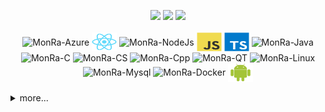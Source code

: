 <!--Hello
<h2><img src="https://emojis.slackmojis.com/emojis/images/1531849430/4246/blob-sunglasses.gif?1531849430" width="30"/> Hi 👋 , I'm MonRá! <img src="https://media.giphy.com/media/12oufCB0MyZ1Go/giphy.gif" width="50"></h2>
-->

<div>
  </p>
  <div align="center">
   <a href="https://www.facebook.com/ramon.chaib" target="_blank"><img src="https://img.shields.io/badge/-Facebook-%230077B5?style=for-the-badge&logo=facebook&logoColor=white" target="_blank"></a> 
  <a href="https://www.instagram.com/monrapps/" target="_blank"><img src="https://img.shields.io/badge/-Instagram-%23E4405F?style=for-the-badge&logo=instagram&logoColor=white" target="_blank"></a>
  <a href="https://www.linkedin.com/in/ramon-chaib-27007635/" target="_blank"><img src="https://img.shields.io/badge/-LinkedIn-%230077B5?style=for-the-badge&logo=linkedin&logoColor=white" target="_blank"></a>   
</div>
  
 <div style="display: inline_block" align="center"><br>
  <img align="center" alt="MonRa-Azure" height="30" width="40" src="https://cdn.jsdelivr.net/gh/devicons/devicon/icons/azure/azure-original.svg">
  <img align="center" alt="MonRa-React" height="30" width="40" src="https://raw.githubusercontent.com/devicons/devicon/master/icons/react/react-original.svg">
  <img align="center" alt="MonRa-NodeJs" height="30" width="40" src="https://cdn.jsdelivr.net/gh/devicons/devicon/icons/nodejs/nodejs-original.svg">
  <img align="center" alt="MonRa-Js" height="30" width="40" src="https://raw.githubusercontent.com/devicons/devicon/master/icons/javascript/javascript-original.svg">     <img align="center" alt="MonRa-Ts" height="30" width="40" src="https://raw.githubusercontent.com/devicons/devicon/master/icons/typescript/typescript-original.svg">
  <img align="center" alt="MonRa-Java" height="30" width="40" src="https://cdn.jsdelivr.net/gh/devicons/devicon/icons/java/java-original.svg">
  <img align="center" alt="MonRa-C" height="30" width="40" src="https://cdn.jsdelivr.net/gh/devicons/devicon/icons/c/c-original.svg">
  <img align="center" alt="MonRa-CS" height="30" width="40" src="https://cdn.jsdelivr.net/gh/devicons/devicon/icons/csharp/csharp-original.svg">
  <img align="center" alt="MonRa-Cpp" height="30" width="40" src="https://cdn.jsdelivr.net/gh/devicons/devicon/icons/cplusplus/cplusplus-original.svg">
  <img align="center" alt="MonRa-QT" height="30" width="40" src="https://cdn.jsdelivr.net/gh/devicons/devicon/icons/qt/qt-original.svg">
  <img align="center" alt="MonRa-Linux" height="30" width="40" src="https://cdn.jsdelivr.net/gh/devicons/devicon/icons/linux/linux-original.svg">
  <img align="center" alt="MonRa-Mysql" height="30" width="40" src="https://cdn.jsdelivr.net/gh/devicons/devicon/icons/mysql/mysql-original.svg">
  <img align="center" alt="MonRa-Docker" height="30" width="40" src="https://cdn.jsdelivr.net/gh/devicons/devicon/icons/docker/docker-original.svg">  
  <img align="center" alt="MonRa-Android" height="30" width="40" src="https://github.com/devicons/devicon/blob/master/icons/android/android-original.svg">
  
</div>
</a>

</br>
<!--
[![github activity graph](https://activity-graph.herokuapp.com/graph?username=monrapps&theme=chartreuse-dark)](https://github.com/monrapps/)
-->
<div>
<details>
      <summary>more...</summary>
      
<!--
### <img src="https://media.giphy.com/media/VgCDAzcKvsR6OM0uWg/giphy.gif" width="50"> A little more about me...  

```javascript
const monra = {
    pronouns: "He" | "Him",
    code: ["any"],
    askMeAbout: ["any"],
    technologies: {
        backEnd: {
            js: ["any"],
        },
        mobileApp: {
            native: ["Android Development"]
        },
        devOps: ["AWS", "Docker🐳", "Route53", "Nginx"],
        databases: ["mongo", "MySql", "sqlite"],
        misc: ["Firebase", "Socket.IO", "selenium", "open-cv", "php", "SuiteApp"]
    },
    architecture: ["Serverless Architecture", "Progressive web applications", "Single page applications"],
    currentFocus: "Building Robots to ease opertations",
    funFact: "There are two ways to write error-free programs; only the third one works"
};
```
-->

---
<!--START_SECTION:waka-->
![Code Time](http://img.shields.io/badge/Code%20Time-457%20hrs%2044%20mins-blue)

![Profile Views](http://img.shields.io/badge/Profile%20Views-0-blue)

![Lines of code](https://img.shields.io/badge/From%20Hello%20World%20I%27ve%20Written-3.0%20million%20lines%20of%20code-blue)

**🐱 My GitHub Data** 

> 📦 33.6 kB Used in GitHub's Storage 
 > 
> 🏆 426 Contributions in the Year 2024
 > 
> 🚫 Not Opted to Hire
 > 
> 📜 24 Public Repositories 
 > 
> 🔑 16 Private Repositories 
 > 
**I'm an Early 🐤** 

```text
🌞 Morning                7207 commits        █████████░░░░░░░░░░░░░░░░   35.15 % 
🌆 Daytime                9286 commits        ███████████░░░░░░░░░░░░░░   45.30 % 
🌃 Evening                3304 commits        ████░░░░░░░░░░░░░░░░░░░░░   16.12 % 
🌙 Night                  704 commits         █░░░░░░░░░░░░░░░░░░░░░░░░   03.43 % 
```
📅 **I'm Most Productive on Thursday** 

```text
Monday                   3817 commits        █████░░░░░░░░░░░░░░░░░░░░   18.62 % 
Tuesday                  3815 commits        █████░░░░░░░░░░░░░░░░░░░░   18.61 % 
Wednesday                3878 commits        █████░░░░░░░░░░░░░░░░░░░░   18.92 % 
Thursday                 4324 commits        █████░░░░░░░░░░░░░░░░░░░░   21.09 % 
Friday                   2732 commits        ███░░░░░░░░░░░░░░░░░░░░░░   13.33 % 
Saturday                 1157 commits        █░░░░░░░░░░░░░░░░░░░░░░░░   05.64 % 
Sunday                   778 commits         █░░░░░░░░░░░░░░░░░░░░░░░░   03.79 % 
```


📊 **This Week I Spent My Time On** 

```text
🕑︎ Time Zone: America/Sao_Paulo

💬 Programming Languages: 
TypeScript               7 hrs 36 mins       ███████████░░░░░░░░░░░░░░   45.70 % 
Bash                     3 hrs               █████░░░░░░░░░░░░░░░░░░░░   18.02 % 
Nginx                    2 hrs 11 mins       ███░░░░░░░░░░░░░░░░░░░░░░   13.16 % 
Markdown                 1 hr 51 mins        ███░░░░░░░░░░░░░░░░░░░░░░   11.21 % 
YAML                     1 hr 33 mins        ██░░░░░░░░░░░░░░░░░░░░░░░   09.38 % 

🔥 Editors: 
VS Code                  16 hrs 39 mins      █████████████████████████   100.00 % 

🐱‍💻 Projects: 
wlm-backend              8 hrs 15 mins       ████████████░░░░░░░░░░░░░   49.61 % 
wlm-infra                5 hrs 10 mins       ████████░░░░░░░░░░░░░░░░░   31.12 % 
Markdown                 1 hr 52 mins        ███░░░░░░░░░░░░░░░░░░░░░░   11.21 % 
wlm-frontend             1 hr 20 mins        ██░░░░░░░░░░░░░░░░░░░░░░░   08.07 % 

💻 Operating System: 
Linux                    14 hrs 47 mins      ██████████████████████░░░   88.79 % 
Windows                  1 hr 52 mins        ███░░░░░░░░░░░░░░░░░░░░░░   11.21 % 
```

**I Mostly Code in C++** 

```text
C++                      8 repos             ████░░░░░░░░░░░░░░░░░░░░░   16.67 % 
C                        8 repos             ████░░░░░░░░░░░░░░░░░░░░░   16.67 % 
TypeScript               4 repos             ██░░░░░░░░░░░░░░░░░░░░░░░   08.33 % 
HTML                     2 repos             █░░░░░░░░░░░░░░░░░░░░░░░░   04.17 % 
MQL5                     2 repos             █░░░░░░░░░░░░░░░░░░░░░░░░   04.17 % 
```



**Timeline**

![Lines of Code chart](https://raw.githubusercontent.com/monrapps/monrapps/master/assets/bar_graph.png)


 Last Updated on 23/02/2024 01:19:09 UTC
<!--END_SECTION:waka-->
